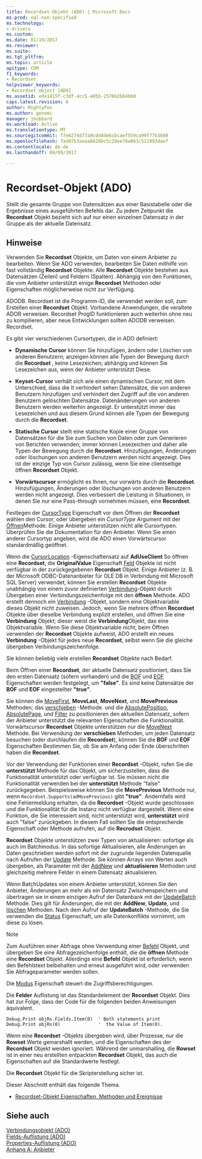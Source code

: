 ```yaml
---
title: Recordset-Objekt (ADO) | Microsoft Docs
ms.prod: sql-non-specified
ms.technology:
- drivers
ms.custom: 
ms.date: 01/19/2017
ms.reviewer: 
ms.suite: 
ms.tgt_pltfrm: 
ms.topic: article
apitype: COM
f1_keywords:
- Recordset
helpviewer_keywords:
- Recordset object [ADO]
ms.assetid: ede1415f-c3df-4cc5-a05b-2576b2b84b60
caps.latest.revision: 6
author: MightyPen
ms.author: genemi
manager: jhubbard
ms.workload: Active
ms.translationtype: MT
ms.sourcegitcommit: f7e6274d77a9cdd4de6cbcaef559ca99f77b3608
ms.openlocfilehash: 7ad07b3aeaa8428bc5c2dee78a061c511893daef
ms.contentlocale: de-de
ms.lasthandoff: 09/09/2017

---
```

# <a name="recordset-object-ado"></a>Recordset-Objekt (ADO)
Stellt die gesamte Gruppe von Datensätzen aus einer Basistabelle oder die Ergebnisse eines ausgeführten Befehls dar. Zu jedem Zeitpunkt die **Recordset** Objekt bezieht sich auf nur einen einzelnen Datensatz in der Gruppe als der aktuelle Datensatz.  
  
## <a name="remarks"></a>Hinweise  
 Verwenden Sie **Recordset** Objekte, um Daten von einem Anbieter zu bearbeiten. Wenn Sie ADO verwenden, bearbeiten Sie Daten mithilfe von fast vollständig **Recordset** Objekte. Alle **Recordset** Objekte bestehen aus Datensätzen (Zeilen) und Feldern (Spalten). Abhängig von den Funktionen, die vom Anbieter unterstützt einige **Recordset** Methoden oder Eigenschaften möglicherweise nicht zur Verfügung.  
  
 ADODB. Recordset ist die Programm-ID, die verwendet werden soll, zum Erstellen einer **Recordset** Objekt. Vorhandene Anwendungen, die veraltete ADOR verweisen. Recordset ProgID funktionieren auch weiterhin ohne neu zu kompilieren, aber neue Entwicklungen sollten ADODB verweisen. Recordset.  
  
 Es gibt vier verschiedenen Cursortypen, die in ADO definiert:  
  
-   **Dynamische Cursor** können Sie hinzufügen, ändern oder Löschen von anderen Benutzern; anzeigen können alle Typen der Bewegung durch die **Recordset** , keine Lesezeichen; abhängig und können Sie Lesezeichen aus, wenn der Anbieter unterstützt Diese.  
  
-   **Keyset-Cursor** verhält sich wie einen dynamischen Cursor, mit dem Unterschied, dass die It verhindert sehen Datensätze, die von anderen Benutzern hinzufügen und verhindert den Zugriff auf die von anderen Benutzern gelöschten Datensätze. Datenänderungen von anderen Benutzern werden weiterhin angezeigt. Er unterstützt immer das Lesezeichen und aus diesem Grund können alle Typen der Bewegung durch die **Recordset**.  
  
-   **Statische Cursor** stellt eine statische Kopie einer Gruppe von Datensätzen für die Sie zum Suchen von Daten oder zum Generieren von Berichten verwenden; immer können Lesezeichen und daher alle Typen der Bewegung durch die **Recordset**. Hinzufügungen, Änderungen oder löschungen von anderen Benutzern werden nicht angezeigt. Dies ist der einzige Typ von Cursor zulässig, wenn Sie eine clientseitige öffnen **Recordset** Objekt.  
  
-   **Vorwärtscursor** ermöglicht es Ihnen, nur vorwärts durch die **Recordset**. Hinzufügungen, Änderungen oder löschungen von anderen Benutzern werden nicht angezeigt. Dies verbessert die Leistung in Situationen, in denen Sie nur eine Pass-through vornehmen müssen, eine **Recordset**.  
  
 Festlegen der [CursorType](../../../ado/reference/ado-api/cursortype-property-ado.md) Eigenschaft vor dem Öffnen der **Recordset** wählen den Cursor, oder übergeben ein *CursorType* Argument mit der [Öffnen](../../../ado/reference/ado-api/open-method-ado-recordset.md)Methode. Einige Anbieter unterstützen nicht alle Cursortypen. Überprüfen Sie die Dokumentation für den Anbieter. Wenn Sie einen anderer Cursortyp angeben, wird die ADO einen Vorwärtscursor standardmäßig geöffnet.  
  
 Wenn die [CursorLocation](../../../ado/reference/ado-api/cursorlocation-property-ado.md) -Eigenschaftensatz auf **AdUseClient** So öffnen eine **Recordset**, die **OriginalValue** Eigenschaft [Feld](../../../ado/reference/ado-api/field-object.md) Objekte ist nicht verfügbar in der zurückgegebenen **Recordset** Objekt. Einige Anbieter (z. B. der Microsoft ODBC-Datenanbieter für OLE DB in Verbindung mit Microsoft SQL Server) verwendet, können Sie erstellen **Recordset** Objekte unabhängig von einem zuvor definierten [Verbindung](../../../ado/reference/ado-api/connection-object-ado.md)-Objekt durch Übergeben einer Verbindungszeichenfolge mit den **öffnen** Methode. ADO erstellt dennoch ein [Verbindung](../../../ado/reference/ado-api/connection-object-ado.md) -Objekt, sondern eine Objektvariable dieses Objekt nicht zuweisen. Jedoch, wenn Sie mehrere öffnen **Recordset** Objekte über dieselbe Verbindung explizit erstellen, und öffnen Sie eine **Verbindung** Objekt; dieser weist die **Verbindung**Objekt, das eine Objektvariable. Wenn Sie diese Objektvariable nicht, beim Öffnen verwenden der **Recordset** Objekte aufweist, ADO erstellt ein neues **Verbindung** -Objekt für jedes neue **Recordset**, selbst wenn Sie die gleiche übergeben Verbindungszeichenfolge.  
  
 Sie können beliebig viele erstellen **Recordset** Objekte nach Bedarf.  
  
 Beim Öffnen einer **Recordset**, der aktuelle Datensatz positioniert, dass Sie den ersten Datensatz (sofern vorhanden) und die [BOF](../../../ado/reference/ado-api/bof-eof-properties-ado.md) und [EOF](../../../ado/reference/ado-api/bof-eof-properties-ado.md) Eigenschaften werden festgelegt, um **"false"**. Es sind keine Datensätze der **BOF** und **EOF** eingestellter **"true"**.  
  
 Sie können die [MoveFirst](../../../ado/reference/ado-api/movefirst-movelast-movenext-and-moveprevious-methods-ado.md), **MoveLast**, **MoveNext**, und **MovePrevious** Methoden; das [verschieben](../../../ado/reference/ado-api/move-method-ado.md) -Methode. und die [AbsolutePosition](../../../ado/reference/ado-api/absoluteposition-property-ado.md), [AbsolutePage](../../../ado/reference/ado-api/absolutepage-property-ado.md), und [Filter](../../../ado/reference/ado-api/filter-property.md) zu positionieren den aktuellen Datensatz, sofern der Anbieter unterstützt die relevanten Eigenschaften die Funktionalität. Vorwärtscursor **Recordset** Objekte unterstützen nur die [MoveNext](../../../ado/reference/ado-api/movefirst-movelast-movenext-and-moveprevious-methods-ado.md) Methode. Bei Verwendung der **verschieben** Methoden, um jeden Datensatz besuchen (oder durchlaufen die **Recordset**), können Sie die **BOF** und **EOF** Eigenschaften Bestimmen Sie, ob Sie am Anfang oder Ende überschritten haben die **Recordset**.  
  
 Vor der Verwendung der Funktionen einer **Recordset** -Objekt, rufen Sie die **unterstützt** Methode für das Objekt, um sicherzustellen, dass die Funktionalität unterstützt oder verfügbar ist. Sie müssen nicht die Funktionalität verwenden bei der **unterstützt** Methode "false" zurückgegeben. Beispielsweise können Sie die **MovePrevious** Methode nur, wenn `Recordset.Supports(adMovePrevious)` gibt **"true"**. Andernfalls wird eine Fehlermeldung erhalten, da die **Recordset** -Objekt wurde geschlossen und die Funktionalität für die Instanz nicht verfügbar dargestellt. Wenn eine Funktion, die Sie interessiert sind, nicht unterstützt wird, **unterstützt** wird auch "false" zurückgeben. In diesem Fall sollten Sie die entsprechende Eigenschaft oder Methode aufrufen, auf die **Recrodset** Objekt.  
  
 **Recordset** Objekte unterstützen zwei Typen von aktualisieren: sofortige als auch im Batchmodus. In das sofortige Aktualisieren, alle Änderungen an Daten geschrieben werden sofort mit der zugrunde liegenden Datenquelle nach Aufrufen der [Update](../../../ado/reference/ado-api/update-method.md) Methode. Sie können Arrays von Werten auch übergeben, als Parameter mit der [AddNew](../../../ado/reference/ado-api/addnew-method-ado.md) und **aktualisieren** Methoden und gleichzeitig mehrere Felder in einem Datensatz aktualisieren.  
  
 Wenn BatchUpdates von einem Anbieter unterstützt, können Sie den Anbieter, Änderungen an mehr als ein Datensatz Zwischenspeichern und übertragen sie in einem einzigen Aufruf der Datenbank mit der [UpdateBatch](../../../ado/reference/ado-api/updatebatch-method.md) Methode. Dies gilt für Änderungen, die mit der **AddNew**, **Update**, und [löschen](../../../ado/reference/ado-api/delete-method-ado-recordset.md) Methoden. Nach dem Aufruf der **UpdateBatch** -Methode, die Sie verwenden die [Status](../../../ado/reference/ado-api/status-property-ado-recordset.md) Eigenschaft, um alle Datenkonflikte vornimmt, um diese zu lösen.  
  
> [!NOTE]
>  Zum Ausführen einer Abfrage ohne Verwendung einer [Befehl](../../../ado/reference/ado-api/command-object-ado.md) Objekt, und übergeben Sie eine Abfragezeichenfolge enthält, die die **öffnen** Methode eine **Recordset** Objekt. Allerdings eine **Befehl** Objekt ist erforderlich, wenn den Befehlstext beibehalten und erneut ausgeführt wird, oder verwenden Sie Abfrageparameter werden sollen.  
  
 Die [Modus](../../../ado/reference/ado-api/mode-property-ado.md) Eigenschaft steuert die Zugriffsberechtigungen.  
  
 Die **Felder** Auflistung ist das Standardelement der **Recordset** Objekt. Dies hat zur Folge, dass der Code für die folgenden beiden Anweisungen äquivalent.  
  
```  
Debug.Print objRs.Fields.Item(0)  ' Both statements print   
Debug.Print objRs(0)              '  the Value of Item(0).  
```  
  
 Wenn eine **Recordset** -Objekts übergeben wird, über Prozesse, nur die **Rowset** Werte gemarshallt werden, und die Eigenschaften des der **Recordset** Objekt werden ignoriert. Während der unmarshalling, die **Rowset** ist in einer neu erstellten entpackten **Recordset** Objekt, das auch die Eigenschaften auf die Standardwerte festlegt.  
  
 Die **Recordset** Objekt für die Skripterstellung sicher ist.  
  
 Dieser Abschnitt enthält das folgende Thema.  
  
-   [Recordset-Objekt Eigenschaften, Methoden und Ereignisse](../../../ado/reference/ado-api/recordset-object-properties-methods-and-events.md)  
  
## <a name="see-also"></a>Siehe auch  
 [Verbindungsobjekt (ADO)](../../../ado/reference/ado-api/connection-object-ado.md)   
 [Fields-Auflistung (ADO)](../../../ado/reference/ado-api/fields-collection-ado.md)   
 [Properties-Auflistung (ADO)](../../../ado/reference/ado-api/properties-collection-ado.md)   
 [Anhang A: Anbieter](../../../ado/guide/appendixes/appendix-a-providers.md)

